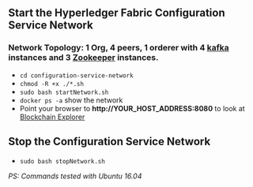 ## Start the Hyperledger Fabric Configuration Service Network
### Network Topology: 1 Org, 4 peers, 1 orderer with 4 [kafka](https://kafka.apache.org/) instances and 3 [Zookeeper](https://zookeeper.apache.org/) instances.
* `cd configuration-service-network`
* `chmod -R +x ./*.sh`
* `sudo bash startNetwork.sh`
* `docker ps -a` show the network
* Point your browser to **http://YOUR_HOST_ADDRESS:8080** to look at [Blockchain Explorer](https://github.com/hyperledger/blockchain-explorer)

## Stop the Configuration Service Network
* `sudo bash stopNetwork.sh`


*PS: Commands tested with Ubuntu 16.04*
